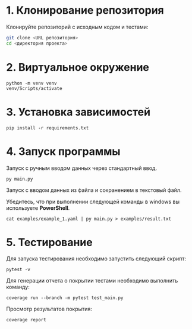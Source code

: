 # 1. Клонирование репозитория

Клонируйте репозиторий с исходным кодом и тестами:

```bash
git clone <URL репозитория>
cd <директория проекта>
```

# 2. Виртуальное окружение

```shell
python -m venv venv
venv/Scripts/activate
```

# 3. Установка зависимостей

```shell
pip install -r requirements.txt
```

# 4. Запуск программы

Запуск с ручным вводом данных через стандартный ввод.

```shell
py main.py
```

Запуск с вводом данных из файла и сохранением в текстовый файл.

Убедитесь, что при выполнении следующей команды в windows вы используете **PowerShell**.

```shell
cat examples/example_1.yaml | py main.py > examples/result.txt
```

# 5. Тестирование

Для запуска тестирования необходимо запустить следующий скрипт:

```shell
pytest -v
```

Для генерации отчета о покрытии тестами необходимо выполнить команду:

```shell
coverage run --branch -m pytest test_main.py
```

Просмотр результатов покрытия:

```shell
coverage report
```